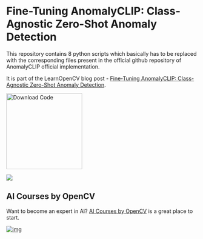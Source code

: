 # Fine-Tuning AnomalyCLIP: Class-Agnostic Zero-Shot Anomaly Detection

This repository contains 8 python scripts which basically has to be replaced with the corresponding files present in the official github repository of AnomalyCLIP official implementation. 


It is part of the LearnOpenCV blog post - [Fine-Tuning AnomalyCLIP: Class-Agnostic Zero-Shot Anomaly Detection](https://learnopencv.com/fine-tuning-anomalyclip-medical-anomaly-clip/).

[<img src="https://learnopencv.com/wp-content/uploads/2022/07/download-button-e1657285155454.png" alt="Download Code" width="200">](https://www.dropbox.com/scl/fo/8p0sdwxxpku7tbluk3wa2/AG82xiZvlMBxpZctQsDmmMo?rlkey=q7372jwbedz6cgnaa19an1uyb&st=hziyri9o&dl=1)

![](https://learnopencv.com/wp-content/uploads/2025/07/Fine-Tuning-AnomalyCLIP-Class-Agnostic-Zero-Shot-Anomaly-Detection-1.jpg)


## AI Courses by OpenCV

Want to become an expert in AI? [AI Courses by OpenCV](https://opencv.org/courses/) is a great place to start.

[![img](https://learnopencv.com/wp-content/uploads/2023/01/AI-Courses-By-OpenCV-Github.png)](https://opencv.org/courses/)